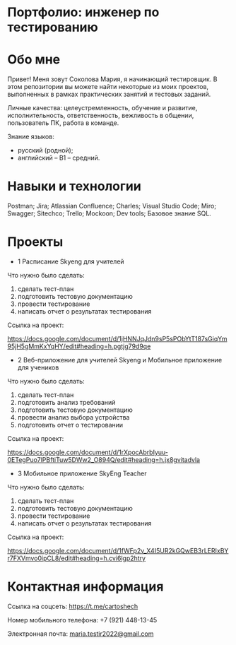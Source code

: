# Портфолио: инженер по тестированию

# Обо мне
Привет! Меня зовут Соколова Мария, я начинающий тестировщик.
В этом репозитории вы можете найти некоторые из моих проектов, выполненных в рамках практических занятий и тестовых заданий.

Личные качества: целеустремленность, обучение и развитие, исполнительность, ответственность, вежливость в общении,  пользователь ПК, работа в команде.

Знание языков:
- русский (родной);
- английский – В1 – средний.

# Навыки и технологии
Postman; Jira; Atlassian Confluence; Charles; Visual Studio Code; Miro; Swagger; Sitechco; Trello; Mockoon; Dev tools; Базовое знание SQL.


# Проекты

- 1 Расписание Skyeng для учителей

Что нужно было сделать:

1. сделать тест-план
2. подготовить тестовую документацию
3. провести тестирование
4. написать отчет о результатах тестирования

Ссылка на проект:

https://docs.google.com/document/d/1jHNNJqJdn9sP5sPObYtT187sGiqYm95jH5gMmKxYqHY/edit#heading=h.pgtjg79d9qe



- 2 Веб-приложение для учителей Skyeng и Мобильное приложение для учеников

Что нужно было сделать:

1. сделать тест-план
2. подготовить анализ требований
3. подготовить тестовую документацию
4. провести анализ выбора устройства
5. подготовить отчет о тестировании


Ссылка на проект:

https://docs.google.com/document/d/1rXpocAbrbIyuu-0ETegPuo7lPBftiTuw5DWw2_O894Q/edit#heading=h.jx8gvitadvla



- 3 Мобильное приложение SkyEng Teacher

Что нужно было сделать:

1. сделать тест-план
2. подготовить тестовую документацию
3. провести тестирование
4. написать отчет о результатах тестирования


Ссылка на проект: 

https://docs.google.com/document/d/1fWFp2v_X4I5UR2kGQwEB3rLERIxBYr7FXVmvo0ipCL8/edit#heading=h.cvi6lgp2htry



# Контактная информация
Ссылка на соцсеть: https://t.me/cartoshech 

Номер мобильного телефона: +7 (921) 448-13-45

Электронная почта: maria.testir2022@gmail.com
